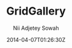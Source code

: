 ---
title: "GridGallery"
github: https://github.com/nadjetey/GridGallery
demo: https://nadjetey.github.io/GridGallery
author: Nii Adjetey Sowah
draft: true
ssg:
  - Jekyll
cms:
  - No Cms
date: 2014-04-07T01:26:30Z
github_branch: master
---